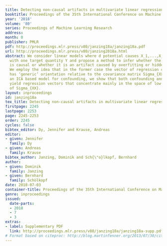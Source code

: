 ```yaml
---
title: Detecting non-causal artifacts in multivariate linear regression models
booktitle: Proceedings of the 35th International Conference on Machine Learning
year: '2018'
volume: '80'
series: Proceedings of Machine Learning Research
address: 
month: 0
publisher: PMLR
pdf: http://proceedings.mlr.press/v80/janzing18a/janzing18a.pdf
url: http://proceedings.mlr.press/v80/janzing2018a.html
abstract: We consider linear models where d potential causes X_1,...,X_d are correlated
  with one target quantity Y and propose a method to infer whether the association
  is causal or whether it is an artifact caused by overfitting or hidden common causes.
  We employ the idea that in the former case the vector of regression coefficients
  has ‘generic’ orientation relative to the covariance matrix Sigma_{XX} of X. Using
  an ICA based model for confounding, we show that both confounding and overfitting
  yield regression vectors that concentrate mainly in the space of low eigenvalues
  of Sigma_{XX}.
layout: inproceedings
id: janzing18a
tex_title: Detecting non-causal artifacts in multivariate linear regression models
firstpage: 2245
lastpage: 2253
page: 2245-2253
order: 2245
cycles: false
bibtex_editor: Dy, Jennifer and Krause, Andreas
editor:
- given: Jennifer
  family: Dy
- given: Andreas
  family: Krause
bibtex_author: Janzing, Dominik and Sch{\"o}lkopf, Bernhard
author:
- given: Dominik
  family: Janzing
- given: Bernhard
  family: Schölkopf
date: 2018-07-03
container-title: Proceedings of the 35th International Conference on Machine Learning
genre: inproceedings
issued:
  date-parts:
  - 2018
  - 7
  - 3
extras:
- label: Supplementary PDF
  link: http://proceedings.mlr.press/v80/janzing18a/janzing18a-supp.pdf
# Format based on citeproc: http://blog.martinfenner.org/2013/07/30/citeproc-yaml-for-bibliographies/
---
```

